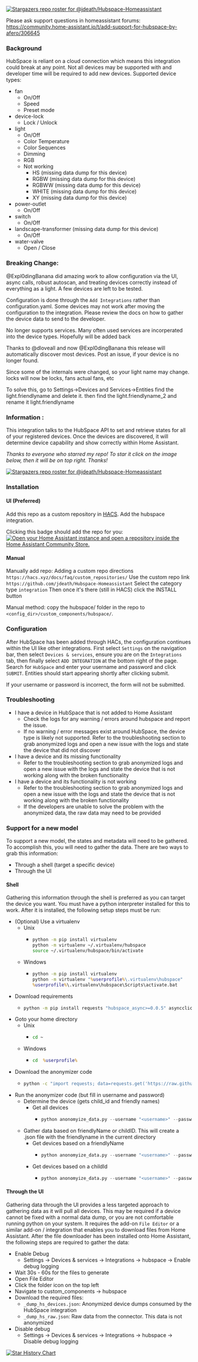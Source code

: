 [![Stargazers repo roster for @jdeath/Hubspace-Homeassistant](https://git-lister.onrender.com/api/stars/jdeath/Hubspace-Homeassistant?limit=30)](https://github.com/jdeath/Hubspace-Homeassistant/stargazers)

Please ask support questions in homeassistant forums: https://community.home-assistant.io/t/add-support-for-hubspace-by-afero/306645

### Background
HubSpace is reliant on a cloud connection which means this integration could break at any point. Not all
devices may be supported with and developer time will be required to add new devices. Supported
device types:

 * fan
   * On/Off
   * Speed
   * Preset mode
 * device-lock
   * Lock / Unlock
 * light
   * On/Off
   * Color Temperature
   * Color Sequences
   * Dimming
   * RGB
   * Not working
     * HS (missing data dump for this device)
     * RGBW (missing data dump for this device)
     * RGBWW (missing data dump for this device)
     * WHITE (missing data dump for this device)
     * XY (missing data dump for this device)
 * power-outlet
   * On/Off
 * switch
   * On/Off
 * landscape-transformer (missing data dump for this device)
   * On/Off
 * water-valve
   * Open / Close

### Breaking Change:
@Expl0dingBanana did amazing work to allow configuration via the UI, async calls, robust autoscan, and treating devices correctly instead of everything as a light. A few devices are left to be tested.

Configuration is done through the `Add Integrations` rather than configuration.yaml.
Some devices may not work after moving the configuration to the integration. Please review
the docs on how to gather the device data to send to the developer.

No longer supports services. Many often used services are incorperated into the device types. Hopefully will be added back

Thanks to @dloveall and now @Expl0dingBanana this release will automatically discover most devices. Post an issue, if your device is no longer found.

Since some of the internals were changed, so your light name may change. locks will now be locks, fans actual fans, etc

To solve this, go to Settings->Devices and Services->Entities
find the light.friendlyname and delete it. then find the light.friendlyname_2 and rename it light.friendlyname

### Information :
This integration talks to the HubSpace API to set and retrieve states for all
of your registered devices. Once  the devices are discovered, it will determine
device capability and show correctly within Home Assistant.

_Thanks to everyone who starred my repo! To star it click on the image below, then it will be on top right. Thanks!_

[![Stargazers repo roster for @jdeath/Hubspace-Homeassistant](https://reporoster.com/stars/jdeath/Hubspace-Homeassistant)](https://github.com/jdeath/hubspace-homeassistant/stargazers)

### Installation


#### UI (Preferred)
Add this repo as a custom repository in [HACS](https://hacs.xyz/). Add the hubspace integration.

Clicking this badge should add the repo for you:
[![Open your Home Assistant instance and open a repository inside the Home Assistant Community Store.](https://my.home-assistant.io/badges/hacs_repository.svg)](https://my.home-assistant.io/redirect/hacs_repository/?owner=jdeath&repository=Hubspace-Homeassistant&category=integration)

#### Manual
Manually add repo:
Adding a custom repo directions `https://hacs.xyz/docs/faq/custom_repositories/`
Use the custom repo link `https://github.com/jdeath/Hubspace-Homeassistant`
Select the category type `integration`
Then once it's there (still in HACS) click the INSTALL button

Manual method: copy the hubspace/ folder in the repo to `<config_dir>/custom_components/hubspace/`.

### Configuration
After HubSpace has been added through HACs, the
configuration continues within the UI like other integrations. First select `Settings`
on the navigation bar, then select `Devices & services`, ensure you are on the
`Integrations` tab, then finally select `ADD INTEGRATION` at the bottom right
of the page. Search for `HubSpace` and enter your username and password and
click `SUBMIT`. Entities should start appearing shortly after clicking submit.

If your username or password is incorrect, the form will not be submitted.

### Troubleshooting

 * I have a device in HubSpace that is not added to Home Assistant
   * Check the logs for any warning / errors around hubspace and report the issue.
   * If no warning / error messages exist around HubSpace, the device type is likely
     not supported. Refer to the troubleshooting section to grab anonymized logs and
     open a new issue with the logs and state the device that did not discover
 * I have a device and its missing functionality
   * Refer to the troubleshooting section to grab anonymized logs and
     open a new issue with the logs and state the device that is not working
     along with the broken functionality
 * I have a device and its functionality is not working
   * Refer to the troubleshooting section to grab anonymized logs and
     open a new issue with the logs and state the device that is not working
     along with the broken functionality
   * If the developers are unable to solve the problem with the anonymized data,
     the raw data may need to be provided

### Support for a new model
To support a new model, the states and metadata will need to be gathered. To accomplish
this, you will need to gather the data. There are two ways to grab this information:

 * Through a shell (target a specific device)
 * Through the UI

#### Shell
Gathering this information through the shell is preferred as you
can target the device you want. You must have a python
interpreter installed for this to work. After it is installed,
the following setup steps must be run:

 * (Optional) Use a virtualenv
   * Unix
     * ```bash
       python -m pip install virtualenv
       python -m virtualenv ~/.virtualenv/hubspace
       source ~/.virtualenv/hubspace/bin/activate
       ```
   * Windows
     * ```bat
       python -m pip install virtualenv
       python -m virtualenv "%userprofile%\.virtualenv\hubspace"
       %userprofile%\.virtualenv\hubspace\Scripts\activate.bat
       ```
 * Download requirements
   * ```sh
     python -m pip install requests "hubspace_async>=0.0.5" asyncclick
     ```
 * Goto your home directory
   * Unix
     * ```bash
       cd ~
       ```
   * Windows
     * ```bat
       cd  %userprofile%
       ```
 * Download the anonymizer code
   * ```bash
     python -c "import requests; data=requests.get('https://raw.githubusercontent.com/jdeath/Hubspace-Homeassistant/main/custom_components/hubspace/anonomyize_data.py').text; fh=open('anonomyize_data.py', 'w'); fh.write(data); fh.close();"
     ```
 * Run the anonymizer code (but fill in username and password)
   * Determine the device (gets child_id and friendly names)
     * Get all devices
       * ```python
         python anonomyize_data.py --username "<username>" --password "<password>" get-devs
         ```
   * Gather data based on friendlyName or childID. This will create a .json file with the friendlyname in the current directory
     * Get devices based on a friendlyName
       * ```python
         python anonomyize_data.py --username "<username>" --password "<password>" friendly-name --fn "<friendly name>"
         ```
     * Get devices based on a childId
       * ```python
         python anonomyize_data.py --username "<username>" --password "<password>" child-id --child_id "<child_id>"
         ```

#### Through the UI
Gathering data through the UI provides a less targeted approach to gathering data
as it will pull all devices. This may be required if a device cannot be fixed with
a normal data dump, or you are not comfortable running python on your system. It requires
the add-on `File Editor` or a similar add-on /  integration that enables you to download
files from Home Assistant. After  the file downloader has been installed onto Home
Assistant, the following steps are required to gather the data:

 * Enable Debug
   * Settings -> Devices & services -> Integrations -> hubspace -> Enable debug logging
 * Wait 30s - 60s for the files to generate
 * Open File Editor
 * Click the folder icon on the top left
 * Navigate to custom_components -> hubspace
 * Download the required files:
   * `_dump_hs_devices.json`: Anonymized device dumps consumed by the HubSpace integration
   * `_dump_hs_raw.json`: Raw data from the connector. This data is not anonymized
 * Disable debug
   * Settings -> Devices & services -> Integrations -> hubspace -> Disable debug logging

[![Star History Chart](https://api.star-history.com/svg?repos=jdeath/Hubspace-Homeassistant&type=Date)](https://star-history.com/#jdeath/Hubspace-Homeassistant&Date)
